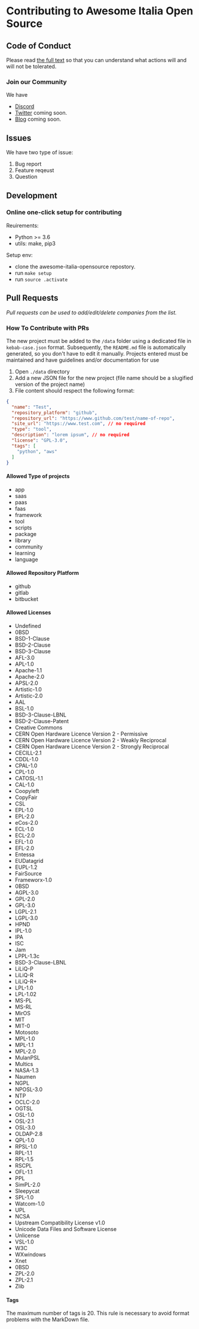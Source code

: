 # Contributing to Awesome Italia Open Source

## Code of Conduct

Please read [the full text](https://github.com/italia-opensource/awesome-italia-opensource/blob/main/CODE_OF_CONDUCT.md) so that you can understand what actions will and will not be tolerated.

### Join our Community

We have
- [Discord](https://discord.gg/CsPwpqTGDK)
- [Twitter]() coming soon.
- [Blog]() coming soon.

## Issues

We have two type of issue:

1. Bug report
2. Feature reqeust
2. Question

## Development

### Online one-click setup for contributing

Reuirements:

- Python >= 3.6
- utils: make, pip3

Setup env:

- clone the awesome-italia-opensource repostory.
- run `make setup`
- run `source .activate`


## Pull Requests

*Pull requests can be used to add/edit/delete companies from the list.*

### How To Contribute with PRs

The new project must be added to the `/data` folder using a dedicated file in `kebab-case.json` format.
Subsequently, the `README.md` file is automatically generated, so you don't have to edit it manually.
Projects entered must be maintained and have guidelines and/or documentation for use

1. Open `./data` directory
2. Add a new JSON file for the new project (file name should be a slugified version of the project name)
3. File content should respect the following format:

```JSON
{
  "name": "Test",
  "repository_platform": "github",
  "repository_url": "https://www.github.com/test/name-of-repo",
  "site_url": "https://www.test.com", // no required
  "type": "tool",
  "description": "lorem ipsum", // no required
  "license": "GPL-3.0",
  "tags": [
    "python", "aws"
  ]
}
```

#### Allowed Type of projects

- app
- saas
- paas
- faas
- framework
- tool
- scripts
- package
- library
- community
- learning
- language

#### Allowed Repository Platform

- github
- gitlab
- bitbucket

#### Allowed Licenses

- Undefined
- 0BSD
- BSD-1-Clause
- BSD-2-Clause
- BSD-3-Clause
- AFL-3.0
- APL-1.0
- Apache-1.1
- Apache-2.0
- APSL-2.0
- Artistic-1.0
- Artistic-2.0
- AAL
- BSL-1.0
- BSD-3-Clause-LBNL
- BSD-2-Clause-Patent
- Creative Commons
- CERN Open Hardware Licence Version 2 - Permissive
- CERN Open Hardware Licence Version 2 - Weakly Reciprocal
- CERN Open Hardware Licence Version 2 - Strongly Reciprocal
- CECILL-2.1
- CDDL-1.0
- CPAL-1.0
- CPL-1.0
- CATOSL-1.1
- CAL-1.0
- Coopyleft
- CopyFair
- CSL
- EPL-1.0
- EPL-2.0
- eCos-2.0
- ECL-1.0
- ECL-2.0
- EFL-1.0
- EFL-2.0
- Entessa
- EUDatagrid
- EUPL-1.2
- FairSource
- Frameworx-1.0
- 0BSD
- AGPL-3.0
- GPL-2.0
- GPL-3.0
- LGPL-2.1
- LGPL-3.0
- HPND
- IPL-1.0
- IPA
- ISC
- Jam
- LPPL-1.3c
- BSD-3-Clause-LBNL
- LiLiQ-P
- LiLiQ-R
- LiLiQ-R+
- LPL-1.0
- LPL-1.02
- MS-PL
- MS-RL
- MirOS
- MIT
- MIT-0
- Motosoto
- MPL-1.0
- MPL-1.1
- MPL-2.0
- MulanPSL
- Multics
- NASA-1.3
- Naumen
- NGPL
- NPOSL-3.0
- NTP
- OCLC-2.0
- OGTSL
- OSL-1.0
- OSL-2.1
- OSL-3.0
- OLDAP-2.8
- QPL-1.0
- RPSL-1.0
- RPL-1.1
- RPL-1.5
- RSCPL
- OFL-1.1
- PPL
- SimPL-2.0
- Sleepycat
- SPL-1.0
- Watcom-1.0
- UPL
- NCSA
- Upstream Compatibility License v1.0
- Unicode Data Files and Software License
- Unlicense
- VSL-1.0
- W3C
- WXwindows
- Xnet
- 0BSD
- ZPL-2.0
- ZPL-2.1
- Zlib

#### Tags

The maximum number of tags is 20. This rule is necessary to avoid format problems with the MarkDown file.

